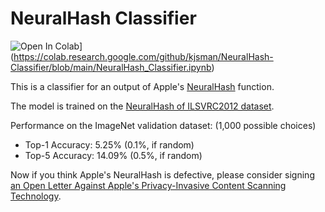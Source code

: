 # NeuralHash Classifier

![Open In Colab](https://colab.research.google.com/assets/colab-badge.svg)](https://colab.research.google.com/github/kjsman/NeuralHash-Classifier/blob/main/NeuralHash_Classifier.ipynb)

This is a classifier for an output of Apple's [NeuralHash](https://www.apple.com/child-safety/pdf/CSAM_Detection_Technical_Summary.pdf) function.

The model is trained on the [NeuralHash of ILSVRC2012 dataset](https://github.com/kjsman/NeuralHash-Classifier/releases/tag/t).

Performance on the ImageNet validation dataset: (1,000 possible choices)
- Top-1 Accuracy:  5.25% (0.1%, if random)
- Top-5 Accuracy: 14.09% (0.5%, if random)

Now if you think Apple's NeuralHash is defective, please consider signing [an Open Letter Against Apple's Privacy-Invasive Content Scanning Technology](https://appleprivacyletter.com/).
